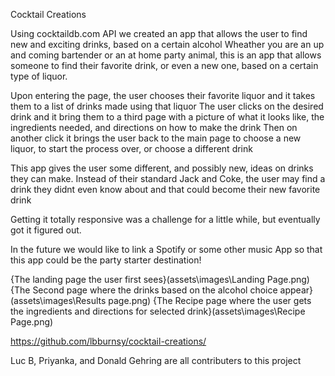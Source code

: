 Cocktail Creations

Using cocktaildb.com API we created an app that allows the user to find new and exciting drinks, based on a certain alcohol
Wheather you are an up and coming bartender or an at home party animal, this is an app that allows someone to find their favorite drink, or even a new one, based on a certain type of liquor.

Upon entering the page, the user chooses their favorite liquor and it takes them to a list of drinks made using that liquor
The user clicks on the desired drink and it bring them to a third page with a picture of what it looks like, the ingredients needed, and directions on how to make the drink
Then on another click it brings the user back to the main page to choose a new liquor, to start the process over, or choose a different drink

This app gives the user some different, and possibly new, ideas on drinks they can make. Instead of their standard Jack and Coke, the user may find a drink they didnt even know about and that could become their new favorite drink

Getting it totally responsive was a challenge for a little while, but eventually got it figured out.

In the future we would like to link a Spotify or some other music App so that this app could be the party starter destination!

{The landing page the user first sees}(assets\images\Landing Page.png)
{The Second page where the drinks based on the alcohol choice appear}(assets\images\Results page.png)
{The Recipe page where the user gets the ingredients and directions for selected drink}(assets\images\Recipe Page.png)



https://github.com/lbburnsy/cocktail-creations/


Luc B, Priyanka, and Donald Gehring are all contributers to this project